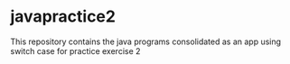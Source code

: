 # javapractice2

This repository contains the java programs consolidated as an app using switch case for practice exercise 2 
